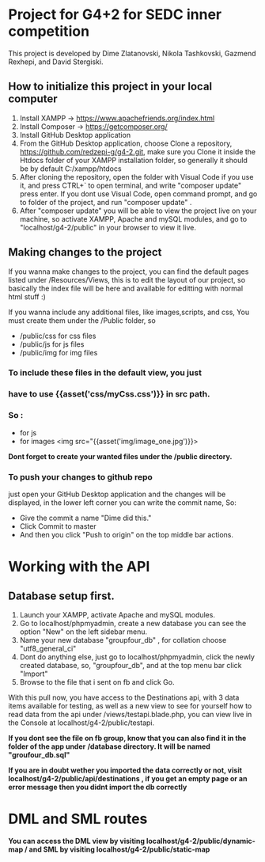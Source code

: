 # Project for G4+2 for SEDC inner competition 

This project is developed by Dime Zlatanovski, Nikola Tashkovski, Gazmend Rexhepi, and David Stergiski. 


## How to initialize this project in your local computer

1. Install XAMPP -> https://www.apachefriends.org/index.html
2. Install Composer -> https://getcomposer.org/
3. Install GitHub Desktop application
4. From the GitHub Desktop application, choose Clone a repository, 
https://github.com/redzepi-g/g4-2.git, make sure you Clone it 
inside the Htdocs folder of your XAMPP installation folder,
so generally it should be by default C:/xampp/htdocs
5. After cloning the repository, open the folder with Visual Code
if you use it, and press CTRL+` to open terminal, and write
"composer update" press enter. If you dont use Visual Code, 
open command prompt, and go to folder of the project, and 
run "composer update" .
6. After "composer update" you will be able to view the project live
on your machine, so activate XAMPP, Apache and mySQL modules, 
and go to "localhost/g4-2/public" in your browser to view it live.

## Making changes to the project 

If you wanna make changes to the project, you can find the default
pages listed under /Resources/Views, this is to edit the layout of our 
project, so basically the index file will be here and available for editting
with normal html stuff :)

If you wanna include any additional files, like images,scripts, and css, 
You must create them under the /Public folder, so

* /public/css for css files
* /public/js for js files
* /public/img for img files

### To include these files in the default view, you just 
### have to use {{asset('css/myCss.css')}} in src path. 
### So :

* for js <script src="{{asset('js/myScript.js')}}"></script>
* for images <img src="{{asset('img/image_one.jpg')}}>

**Dont forget to create your wanted files under the /public directory.**


### To push your changes to github repo
just open your GitHub Desktop application and the changes will
be displayed, in the lower left corner you can write the 
commit name, So:

* Give the commit a name "Dime did this."
* Click Commit to master
* And then you click "Push to origin" on the top middle bar actions.

# Working with the API 

## Database setup first.

1. Launch your XAMPP, activate Apache and mySQL modules.
2. Go to localhost/phpmyadmin, create a new database
you can see the option "New" on the left sidebar menu. 
3. Name your new database "groupfour_db" , for collation
choose "utf8_general_ci"
4. Dont do anything else, just go to localhost/phpmyadmin,
click the newly created database, so, "groupfour_db",
and at the top menu bar click "Import"
5. Browse to the file that i sent on fb
and click Go. 

With this pull now, you have access to the Destinations api, with 3 data items available for testing,
as well as a new view to see for yourself how to read data from the api under /views/testapi.blade.php,
you can view live in the Console at localhost/g4-2/public/testapi.

**If you dont see the file on fb group, know that you can also find it in the folder of the app under**
**/database directory. It will be named "groufour_db.sql"**

**If you are in doubt wether you imported the data correctly or not, visit**
**localhost/g4-2/public/api/destinations , if you get an empty page or an error message then you didnt import the db correctly**

# DML and SML routes

**You can access the DML view by visiting localhost/g4-2/public/dynamic-map / and SML by visiting localhost/g4-2/public/static-map**